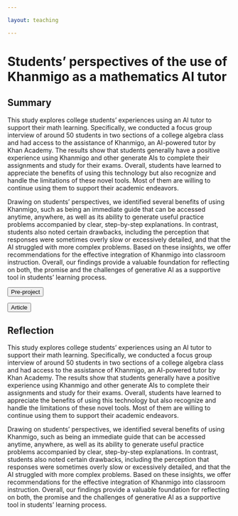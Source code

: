```yaml
---

layout: teaching 

---
```



<h1> Students’ perspectives of the use of Khanmigo as a
mathematics AI tutor </h1>


<div class="block">
<h2> Summary </h2>
<p>
This study explores college students’ experiences using an AI tutor to support their math learning. Specifically, we conducted a focus group interview of around 50 students in two sections of a college algebra class and had access to the assistance of Khanmigo, an AI-powered tutor by Khan Academy.  The results show that students generally have a positive experience using Khanmigo and other generate AIs to complete their assignments and study for their exams. Overall, students have learned to appreciate the benefits of using this technology but also recognize and handle the limitations of these novel tools. Most of them are willing to continue using them to support their academic endeavors. 
</p>
 <p>
Drawing on students’ perspectives, we identified several benefits of using Khanmigo, such as being an immediate guide that can be accessed anytime, anywhere, as well as its ability to generate useful practice problems accompanied by clear, step-by-step explanations. In contrast, students also noted certain drawbacks, including the perception that responses were sometimes overly slow or excessively detailed, and that the AI struggled with more complex problems. Based on these insights, we offer recommendations for the effective integration of Khanmigo into classroom instruction. Overall, our findings provide a valuable foundation for reflecting on both, the promise and the challenges of generative AI as a supportive tool in students’ learning process.
</p>

<div class="buttons">
<form action="/docs/" class="form1" method="get" target="_blank"><button class="button_file"> Pre-project </button></form>

<form action="/docs/" class="form1"  method="get" target="_blank"><button class="button_file"> Article </button></form>
</div>

</div>

<div class="block">
<h2> Reflection </h2>
<p>
This study explores college students’ experiences using an AI tutor to support their math learning. Specifically, we conducted a focus group interview of around 50 students in two sections of a college algebra class and had access to the assistance of Khanmigo, an AI-powered tutor by Khan Academy.  The results show that students generally have a positive experience using Khanmigo and other generate AIs to complete their assignments and study for their exams. Overall, students have learned to appreciate the benefits of using this technology but also recognize and handle the limitations of these novel tools. Most of them are willing to continue using them to support their academic endeavors. 
</p>
 <p>
Drawing on students’ perspectives, we identified several benefits of using Khanmigo, such as being an immediate guide that can be accessed anytime, anywhere, as well as its ability to generate useful practice problems accompanied by clear, step-by-step explanations. In contrast, students also noted certain drawbacks, including the perception that responses were sometimes overly slow or excessively detailed, and that the AI struggled with more complex problems. Based on these insights, we offer recommendations for the effective integration of Khanmigo into classroom instruction. Overall, our findings provide a valuable foundation for reflecting on both, the promise and the challenges of generative AI as a supportive tool in students’ learning process.
</p>
</div>
















